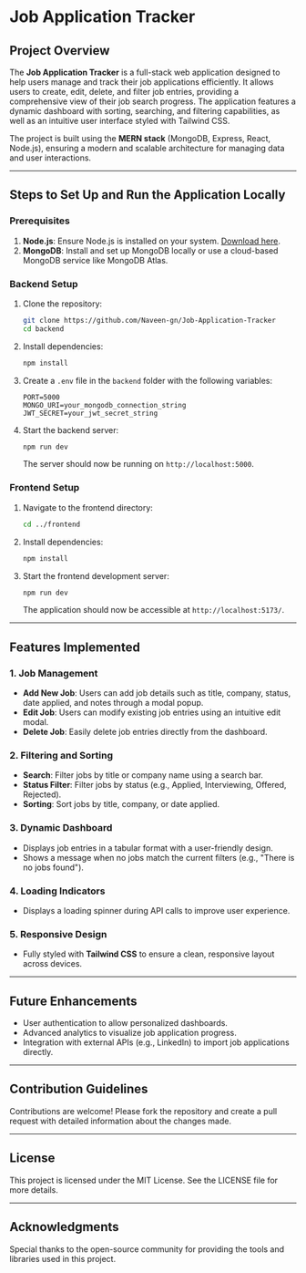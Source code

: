 # Job Application Tracker

## Project Overview
The **Job Application Tracker** is a full-stack web application designed to help users manage and track their job applications efficiently. It allows users to create, edit, delete, and filter job entries, providing a comprehensive view of their job search progress. The application features a dynamic dashboard with sorting, searching, and filtering capabilities, as well as an intuitive user interface styled with Tailwind CSS.

The project is built using the **MERN stack** (MongoDB, Express, React, Node.js), ensuring a modern and scalable architecture for managing data and user interactions.

---

## Steps to Set Up and Run the Application Locally

### Prerequisites
1. **Node.js**: Ensure Node.js is installed on your system. [Download here](https://nodejs.org/).
2. **MongoDB**: Install and set up MongoDB locally or use a cloud-based MongoDB service like MongoDB Atlas.

### Backend Setup
1. Clone the repository:
   ```bash
   git clone https://github.com/Naveen-gn/Job-Application-Tracker
   cd backend
   ```
2. Install dependencies:
   ```bash
   npm install
   ```
3. Create a `.env` file in the `backend` folder with the following variables:
   ```env
   PORT=5000
   MONGO_URI=your_mongodb_connection_string
   JWT_SECRET=your_jwt_secret_string
   ```
4. Start the backend server:
   ```bash
   npm run dev
   ```
   The server should now be running on `http://localhost:5000`.

### Frontend Setup
1. Navigate to the frontend directory:
   ```bash
   cd ../frontend
   ```
2. Install dependencies:
   ```bash
   npm install
   ```
3. Start the frontend development server:
   ```bash
   npm run dev
   ```
   The application should now be accessible at `http://localhost:5173/`.

---

## Features Implemented

### 1. **Job Management**
   - **Add New Job**: Users can add job details such as title, company, status, date applied, and notes through a modal popup.
   - **Edit Job**: Users can modify existing job entries using an intuitive edit modal.
   - **Delete Job**: Easily delete job entries directly from the dashboard.

### 2. **Filtering and Sorting**
   - **Search**: Filter jobs by title or company name using a search bar.
   - **Status Filter**: Filter jobs by status (e.g., Applied, Interviewing, Offered, Rejected).
   - **Sorting**: Sort jobs by title, company, or date applied.

### 3. **Dynamic Dashboard**
   - Displays job entries in a tabular format with a user-friendly design.
   - Shows a message when no jobs match the current filters (e.g., "There is no jobs found").

### 4. **Loading Indicators**
   - Displays a loading spinner during API calls to improve user experience.

### 5. **Responsive Design**
   - Fully styled with **Tailwind CSS** to ensure a clean, responsive layout across devices.

---

## Future Enhancements
- User authentication to allow personalized dashboards.
- Advanced analytics to visualize job application progress.
- Integration with external APIs (e.g., LinkedIn) to import job applications directly.

---

## Contribution Guidelines
Contributions are welcome! Please fork the repository and create a pull request with detailed information about the changes made.

---

## License
This project is licensed under the MIT License. See the LICENSE file for more details.

---

## Acknowledgments
Special thanks to the open-source community for providing the tools and libraries used in this project.

